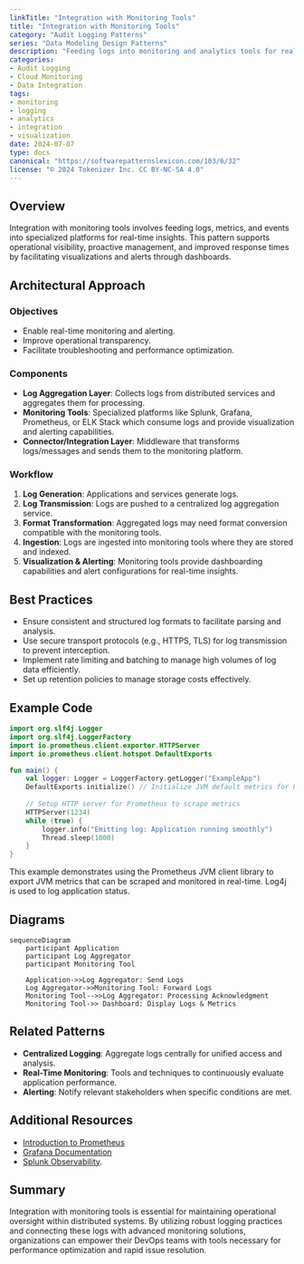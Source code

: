 ```yaml
---
linkTitle: "Integration with Monitoring Tools"
title: "Integration with Monitoring Tools"
category: "Audit Logging Patterns"
series: "Data Modeling Design Patterns"
description: "Feeding logs into monitoring and analytics tools for real-time insights and operational visibility."
categories:
- Audit Logging
- Cloud Monitoring
- Data Integration
tags:
- monitoring
- logging
- analytics
- integration
- visualization
date: 2024-07-07
type: docs
canonical: "https://softwarepatternslexicon.com/103/6/32"
license: "© 2024 Tokenizer Inc. CC BY-NC-SA 4.0"
---
```


## Overview
Integration with monitoring tools involves feeding logs, metrics, and events into specialized platforms for real-time insights. This pattern supports operational visibility, proactive management, and improved response times by facilitating visualizations and alerts through dashboards.

## Architectural Approach

### Objectives
- Enable real-time monitoring and alerting.
- Improve operational transparency.
- Facilitate troubleshooting and performance optimization.

### Components
- **Log Aggregation Layer**: Collects logs from distributed services and aggregates them for processing.
- **Monitoring Tools**: Specialized platforms like Splunk, Grafana, Prometheus, or ELK Stack which consume logs and provide visualization and alerting capabilities.
- **Connector/Integration Layer**: Middleware that transforms logs/messages and sends them to the monitoring platform.

### Workflow
1. **Log Generation**: Applications and services generate logs.
2. **Log Transmission**: Logs are pushed to a centralized log aggregation service.
3. **Format Transformation**: Aggregated logs may need format conversion compatible with the monitoring tools.
4. **Ingestion**: Logs are ingested into monitoring tools where they are stored and indexed.
5. **Visualization & Alerting**: Monitoring tools provide dashboarding capabilities and alert configurations for real-time insights.

## Best Practices
- Ensure consistent and structured log formats to facilitate parsing and analysis.
- Use secure transport protocols (e.g., HTTPS, TLS) for log transmission to prevent interception.
- Implement rate limiting and batching to manage high volumes of log data efficiently.
- Set up retention policies to manage storage costs effectively.

## Example Code

```kotlin
import org.slf4j.Logger
import org.slf4j.LoggerFactory
import io.prometheus.client.exporter.HTTPServer
import io.prometheus.client.hotspot.DefaultExports

fun main() {
    val logger: Logger = LoggerFactory.getLogger("ExampleApp")
    DefaultExports.initialize() // Initialize JVM default metrics for Prometheus
    
    // Setup HTTP server for Prometheus to scrape metrics
    HTTPServer(1234)
    while (true) {
        logger.info("Emitting log: Application running smoothly")
        Thread.sleep(1000)
    }
}
```

This example demonstrates using the Prometheus JVM client library to export JVM metrics that can be scraped and monitored in real-time. Log4j is used to log application status.

## Diagrams

```mermaid
sequenceDiagram
    participant Application
    participant Log Aggregator
    participant Monitoring Tool

    Application->>Log Aggregator: Send Logs
    Log Aggregator->>Monitoring Tool: Forward Logs
    Monitoring Tool-->>Log Aggregator: Processing Acknowledgment
    Monitoring Tool->> Dashboard: Display Logs & Metrics
```

## Related Patterns
- **Centralized Logging**: Aggregate logs centrally for unified access and analysis.
- **Real-Time Monitoring**: Tools and techniques to continuously evaluate application performance.
- **Alerting**: Notify relevant stakeholders when specific conditions are met.

## Additional Resources
- [Introduction to Prometheus](https://prometheus.io/docs/introduction/overview/)
- [Grafana Documentation](https://grafana.com/docs/)
- [Splunk Observability](https://www.splunk.com/en_us/solutions/observability.html).

## Summary
Integration with monitoring tools is essential for maintaining operational oversight within distributed systems. By utilizing robust logging practices and connecting these logs with advanced monitoring solutions, organizations can empower their DevOps teams with tools necessary for performance optimization and rapid issue resolution.
